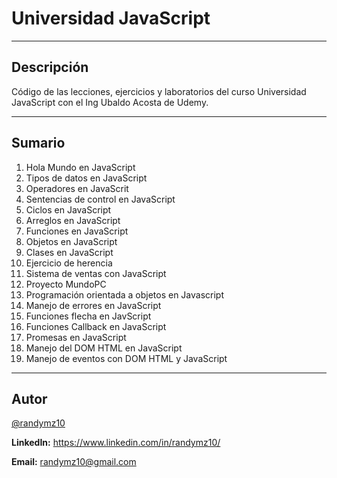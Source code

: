 # Universidad JavaScript
---
## Descripción
Código de las lecciones, ejercicios y laboratorios del curso Universidad JavaScript con el Ing Ubaldo Acosta de Udemy.

---
## Sumario

1. Hola Mundo en JavaScript
2. Tipos de datos en JavaScript
3. Operadores en JavaScrit
4. Sentencias de control en JavaScript
5. Ciclos en JavaScript
6. Arreglos en JavaScript
7. Funciones en JavaScript
8. Objetos en JavaScript
9. Clases en JavaScript
10. Ejercicio de herencia
11. Sistema de ventas con JavaScript
12. Proyecto MundoPC
13. Programación orientada a objetos en Javascript
14. Manejo de errores en JavaScript
15. Funciones flecha en JavScript
16. Funciones Callback en JavaScript
17. Promesas en JavaScript
18. Manejo del DOM HTML en JavaScript
19. Manejo de eventos con DOM HTML y JavaScript

---
## Autor
[@randymz10](https://github.com/randymz10)

**LinkedIn:** https://www.linkedin.com/in/randymz10/

**Email:** randymz10@gmail.com